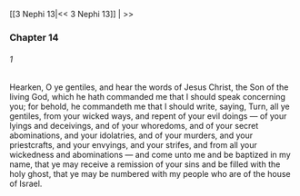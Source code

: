 [[3 Nephi 13|<< 3 Nephi 13]]  |   >>

### Chapter 14
###### 1
Hearken, O ye gentiles, and hear the words of Jesus Christ, the Son of the living God, which he hath commanded me that I should speak concerning you; for behold, he commandeth me that I should write, saying, Turn, all ye gentiles, from your wicked ways, and repent of your evil doings — of your lyings and deceivings, and of your whoredoms, and of your secret abominations, and your idolatries, and of your murders, and your priestcrafts, and your envyings, and your strifes, and from all your wickedness and abominations — and come unto me and be baptized in my name, that ye may receive a remission of your sins and be filled with the holy ghost, that ye may be numbered with my people who are of the house of Israel.